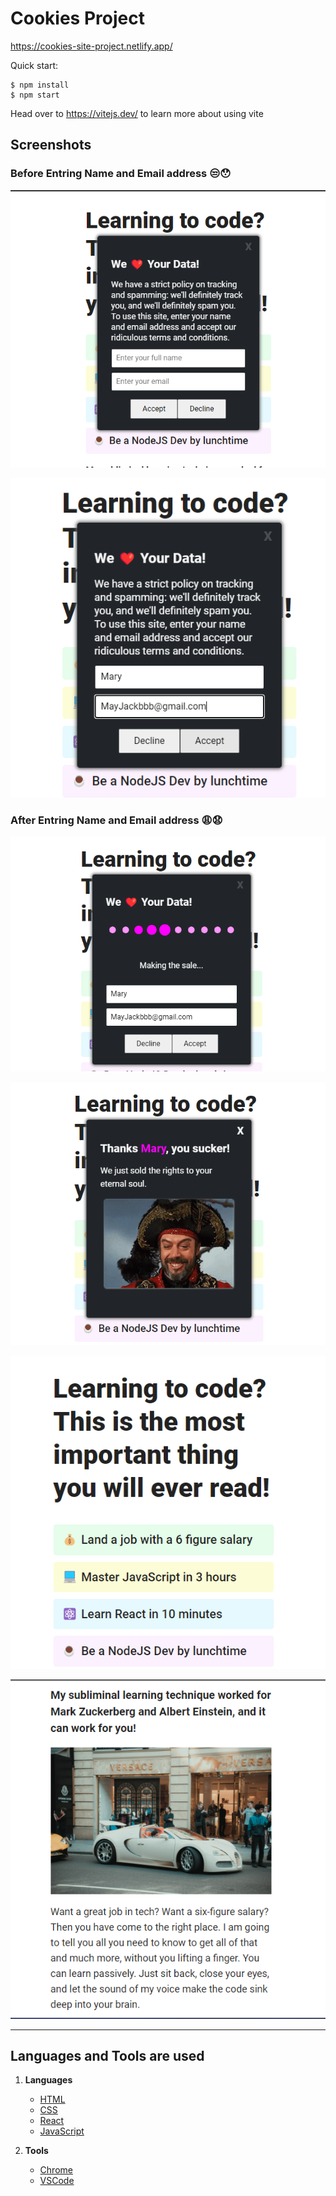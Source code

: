 # Cookies Project

https://cookies-site-project.netlify.app/

Quick start:

```
$ npm install
$ npm start
```

Head over to https://vitejs.dev/ to learn more about using vite

## Screenshots

### Before Entring Name and Email address 😒😯

![Alt text](./screenshots/Screenshot-01.png)

![Alt text](./screenshots/Screenshot-02.png)

### After Entring Name and Email address 😩😧

![Alt text](./screenshots/Screenshot-3.png)

![Alt text](./screenshots/Screenshot-4.png)

![Alt text](./screenshots/Screenshot-1.png)

![Alt text](./screenshots/Screenshot-2.png)

------


## Languages and Tools are used

1. **Languages**
    + [HTML](https://github.com/topics/html)
    + [CSS](https://github.com/topics/css)
    + [React](https://github.com/topics/react)
    + [JavaScript](https://github.com/topics/javascript)

2. **Tools** 
    + [Chrome](https://github.com/topics/chrome)
    + [VSCode](https://github.com/topics/vscode)


